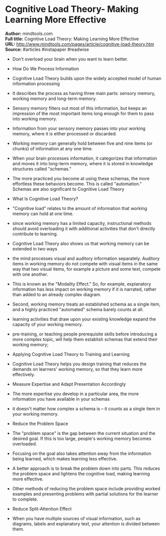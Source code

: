 # Cognitive Load Theory- Making Learning More Effective

**Author:** mindtools.com  
**Full title:** Cognitive Load Theory: Making Learning More Effective  
**URL:** http://www.mindtools.com/pages/article/cognitive-load-theory.htm  
**Source:** #articles #instapaper #readwise

- Don't overload your brain when you want to learn better. 
   
- How Do We Process Information 
   
- Cognitive Load Theory builds upon the widely accepted model of human information processing 
   
- It describes the process as having three main parts: sensory memory, working memory and long-term memory. 
   
- Sensory memory filters out most of this information, but keeps an impression of the most important items long enough for them to pass into working memory. 
   
- Information from your sensory memory passes into your working memory, where it is either processed or discarded. 
   
- Working memory can generally hold between five and nine items (or chunks) of information at any one time. 
   
- When your brain processes information, it categorizes that information and moves it into long-term memory, where it is stored in knowledge structures called "schemas." 
   
- The more practiced you become at using these schemas, the more effortless these behaviors become. This is called "automation." Schemas are also significant to Cognitive Load Theory 
   
- What Is Cognitive Load Theory? 
   
- "Cognitive load" relates to the amount of information that working memory can hold at one time. 
   
- since working memory has a limited capacity, instructional methods should avoid overloading it with additional activities that don't directly contribute to learning. 
   
- Cognitive Load Theory also shows us that working memory can be extended in two ways 
   
- the mind processes visual and auditory information separately. Auditory items in working memory do not compete with visual items in the same way that two visual items, for example a picture and some text, compete with one another. 
   
- This is known as the "Modality Effect." So, for example, explanatory information has less impact on working memory if it is narrated, rather than added to an already complex diagram. 
   
- Second, working memory treats an established schema as a single item, and a highly practiced "automated" schema barely counts at all. 
   
- learning activities that draw upon your existing knowledge expand the capacity of your working memory. 
   
- pre-training, or teaching people prerequisite skills before introducing a more complex topic, will help them establish schemas that extend their working memory; 
   
- Applying Cognitive Load Theory to Training and Learning 
   
- Cognitive Load Theory helps you design training that reduces the demands on learners' working memory, so that they learn more effectively. 
   
- Measure Expertise and Adapt Presentation Accordingly 
   
- The more expertise you develop in a particular area, the more information you have available in your schemas 
   
- it doesn't matter how complex a schema is – it counts as a single item in your working memory. 
   
- Reduce the Problem Space 
   
- The "problem space" is the gap between the current situation and the desired goal. If this is too large, people's working memory becomes overloaded. 
   
- Focusing on the goal also takes attention away from the information being learned, which makes learning less effective. 
   
- A better approach is to break the problem down into parts. This reduces the problem space and lightens the cognitive load, making learning more effective. 
   
- Other methods of reducing the problem space include providing worked examples and presenting problems with partial solutions for the learner to complete. 
   
- Reduce Split-Attention Effect 
   
- When you have multiple sources of visual information, such as diagrams, labels and explanatory text, your attention is divided between them. 
   
